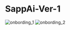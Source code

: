 # SappAi-Ver-1
![onbording_1](https://github.com/caiquocdat/SappAi-Ver-1/assets/71485766/0d94b777-dab7-4516-a500-e581876fd8d5)
![onbording_2](https://github.com/caiquocdat/SappAi-Ver-1/assets/71485766/4f6a7dcf-3377-41ab-b5dc-2687c5895329)
